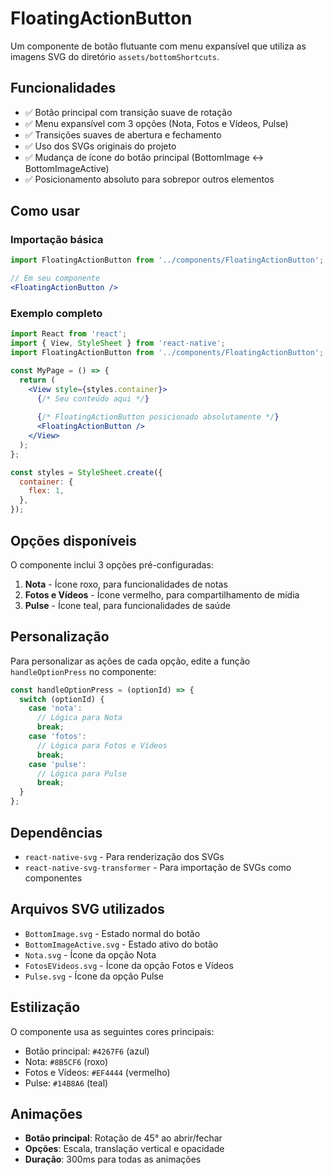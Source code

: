 # FloatingActionButton

Um componente de botão flutuante com menu expansível que utiliza as imagens SVG do diretório `assets/bottomShortcuts`.

## Funcionalidades

- ✅ Botão principal com transição suave de rotação
- ✅ Menu expansível com 3 opções (Nota, Fotos e Vídeos, Pulse)
- ✅ Transições suaves de abertura e fechamento
- ✅ Uso dos SVGs originais do projeto
- ✅ Mudança de ícone do botão principal (BottomImage ↔ BottomImageActive)
- ✅ Posicionamento absoluto para sobrepor outros elementos

## Como usar

### Importação básica

```jsx
import FloatingActionButton from '../components/FloatingActionButton';

// Em seu componente
<FloatingActionButton />
```

### Exemplo completo

```jsx
import React from 'react';
import { View, StyleSheet } from 'react-native';
import FloatingActionButton from '../components/FloatingActionButton';

const MyPage = () => {
  return (
    <View style={styles.container}>
      {/* Seu conteúdo aqui */}
      
      {/* FloatingActionButton posicionado absolutamente */}
      <FloatingActionButton />
    </View>
  );
};

const styles = StyleSheet.create({
  container: {
    flex: 1,
  },
});
```

## Opções disponíveis

O componente inclui 3 opções pré-configuradas:

1. **Nota** - Ícone roxo, para funcionalidades de notas
2. **Fotos e Vídeos** - Ícone vermelho, para compartilhamento de mídia
3. **Pulse** - Ícone teal, para funcionalidades de saúde

## Personalização

Para personalizar as ações de cada opção, edite a função `handleOptionPress` no componente:

```jsx
const handleOptionPress = (optionId) => {
  switch (optionId) {
    case 'nota':
      // Lógica para Nota
      break;
    case 'fotos':
      // Lógica para Fotos e Vídeos
      break;
    case 'pulse':
      // Lógica para Pulse
      break;
  }
};
```

## Dependências

- `react-native-svg` - Para renderização dos SVGs
- `react-native-svg-transformer` - Para importação de SVGs como componentes

## Arquivos SVG utilizados

- `BottomImage.svg` - Estado normal do botão
- `BottomImageActive.svg` - Estado ativo do botão
- `Nota.svg` - Ícone da opção Nota
- `FotosEVideos.svg` - Ícone da opção Fotos e Vídeos
- `Pulse.svg` - Ícone da opção Pulse

## Estilização

O componente usa as seguintes cores principais:
- Botão principal: `#4267F6` (azul)
- Nota: `#8B5CF6` (roxo)
- Fotos e Vídeos: `#EF4444` (vermelho)
- Pulse: `#14B8A6` (teal)

## Animações

- **Botão principal**: Rotação de 45° ao abrir/fechar
- **Opções**: Escala, translação vertical e opacidade
- **Duração**: 300ms para todas as animações
